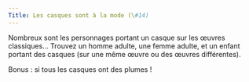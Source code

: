 ```yaml
---
Title: Les casques sont à la mode (\#14)
---
```


Nombreux sont les personnages portant un casque sur les œuvres classiques…
Trouvez un homme adulte, une femme adulte, et un enfant portant des casques (sur une même œuvre ou des œuvres différentes).

Bonus : si tous les casques ont des plumes !
